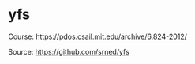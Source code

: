 yfs
===

Course: https://pdos.csail.mit.edu/archive/6.824-2012/

Source: https://github.com/srned/yfs


